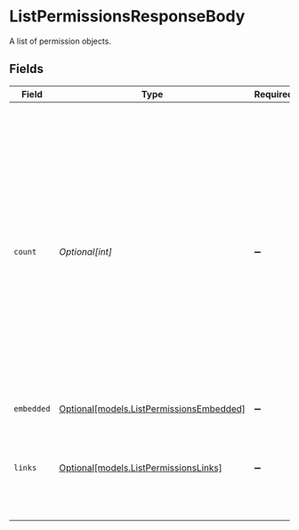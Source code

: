 # ListPermissionsResponseBody

A list of permission objects.


## Fields

| Field                                                                                                                                                                                                                                                                     | Type                                                                                                                                                                                                                                                                      | Required                                                                                                                                                                                                                                                                  | Description                                                                                                                                                                                                                                                               | Example                                                                                                                                                                                                                                                                   |
| ------------------------------------------------------------------------------------------------------------------------------------------------------------------------------------------------------------------------------------------------------------------------- | ------------------------------------------------------------------------------------------------------------------------------------------------------------------------------------------------------------------------------------------------------------------------- | ------------------------------------------------------------------------------------------------------------------------------------------------------------------------------------------------------------------------------------------------------------------------- | ------------------------------------------------------------------------------------------------------------------------------------------------------------------------------------------------------------------------------------------------------------------------- | ------------------------------------------------------------------------------------------------------------------------------------------------------------------------------------------------------------------------------------------------------------------------- |
| `count`                                                                                                                                                                                                                                                                   | *Optional[int]*                                                                                                                                                                                                                                                           | :heavy_minus_sign:                                                                                                                                                                                                                                                        | The number of items in this result set. If more items are available, a `_links.next` URL will be present in the result as well.<br/><br/>The maximum number of items per result set is controlled by the `limit` property provided in the request. The default limit is 50 items. | 5                                                                                                                                                                                                                                                                         |
| `embedded`                                                                                                                                                                                                                                                                | [Optional[models.ListPermissionsEmbedded]](../models/listpermissionsembedded.md)                                                                                                                                                                                          | :heavy_minus_sign:                                                                                                                                                                                                                                                        | N/A                                                                                                                                                                                                                                                                       |                                                                                                                                                                                                                                                                           |
| `links`                                                                                                                                                                                                                                                                   | [Optional[models.ListPermissionsLinks]](../models/listpermissionslinks.md)                                                                                                                                                                                                | :heavy_minus_sign:                                                                                                                                                                                                                                                        | An object with several relevant URLs. Every URL object will contain an `href` and a `type` field.                                                                                                                                                                         |                                                                                                                                                                                                                                                                           |